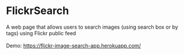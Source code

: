 # FlickrSearch

A web page that allows users to search images (using search box or by tags) using Flickr public feed<br/><br/>
Demo: https://flickr-image-search-app.herokuapp.com/
